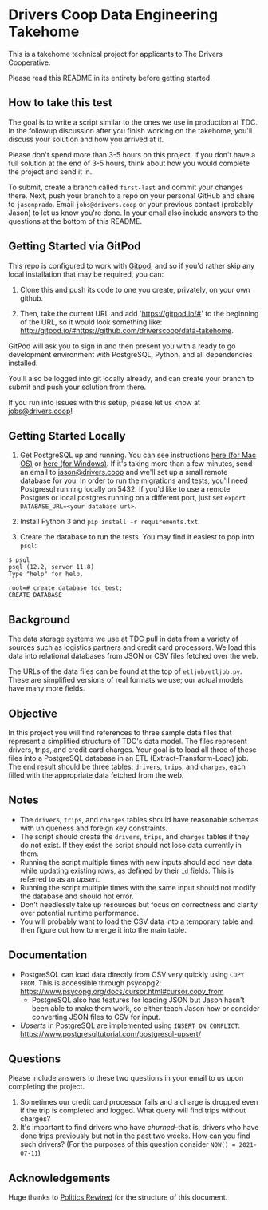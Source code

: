 # Drivers Coop Data Engineering Takehome

This is a takehome technical project for applicants to The Drivers Cooperative.

Please read this README in its entirety before getting started.

## How to take this test

The goal is to write a script similar to the ones we use in production at TDC.
In the followup discussion after you finish working on the takehome, you'll
discuss your solution and how you arrived at it.

Please don't spend more than 3-5 hours on this project. If you don't have a full solution at the end of 3-5 hours, think about how you would complete the project and send it in.

To submit, create a branch called `first-last` and commit your changes there.
Next, push your branch to a repo on your personal GitHub and share to
`jasonprado`. Email `jobs@drivers.coop` or your previous contact (probably
Jason) to let us know you're done. In your email also include answers to the
questions at the bottom of this README.

## Getting Started via GitPod

This repo is configured to work with [Gitpod](https://gitpod.io/), and so if you'd rather skip
any local installation that may be required, you can:

1. Clone this and push its code to one you create, privately, on your own github.

2. Then, take the current URL and add 'https://gitpod.io/#' to the beginning of the URL, so
   it would look something like: http://gitpod.io/#https://github.com/driverscoop/data-takehome.

GitPod will ask you to sign in and then present you with a ready to go development
environment with PostgreSQL, Python, and all dependencies installed.

You'll also be logged into git locally already, and can create your branch to submit
and push your solution from there.

If you run into issues with this setup, please let us know at jobs@drivers.coop!

## Getting Started Locally

1. Get PostgreSQL up and running. You can see instructions
   [here (for Mac OS)](https://postgresapp.com/) or
   [here (for Windows)](https://www.enterprisedb.com/downloads/postgres-postgresql-downloads).
   If it's taking more than a few minutes, send an email to
   [jason@drivers.coop](mailto:jason@drivers.coop) and we'll set up a
   small remote database for you. In order to run the migrations and tests,
   you'll need Postgresql running locally on 5432. If you'd like to use a
   remote Postgres or local postgres running on a different port, just
   set `export DATABASE_URL=<your database url>`.

2. Install Python 3 and `pip install -r requirements.txt`.

3. Create the database to run the tests. You may find it easiest to pop into `psql`:

```
$ psql
psql (12.2, server 11.8)
Type "help" for help.

root=# create database tdc_test;
CREATE DATABASE
```

## Background

The data storage systems we use at TDC pull in data from a variety of sources such as logistics partners and credit card processors. We load this data into relational databases from JSON or CSV files fetched over the web.

The URLs of the data files can be found at the top of `etljob/etljob.py`. These
are simplified versions of real formats we use; our actual models have many more
fields.

## Objective

In this project you will find references to three sample data files that
represent a simplified structure of TDC's data model. The files represent
drivers, trips, and credit card charges. Your goal is to load all three of these
files into a PostgreSQL database in an ETL (Extract-Transform-Load) job. The end
result should be three tables: `drivers`, `trips`, and `charges`, each filled
with the appropriate data fetched from the web.

## Notes

* The `drivers`, `trips`, and `charges` tables should have reasonable schemas
  with uniqueness and foreign key constraints.
* The script should create the `drivers`, `trips`, and `charges` tables if they
  do not exist. If they exist the script should not lose data currently in them.
* Running the script multiple times with new inputs should add new data while
  updating existing rows, as defined by their `id` fields. This is referred to
  as an _upsert_.
* Running the script multiple times with the same input should not modify the
  database and should not error.
* Don't needlessly take up resources but focus on correctness and clarity over
  potential runtime performance.
* You will probably want to load the CSV data into a temporary table and then
  figure out how to merge it into the main table.

## Documentation

* PostgreSQL can load data directly from CSV very quickly using `COPY FROM`.
  This is accessible through psycopg2:
  https://www.psycopg.org/docs/cursor.html#cursor.copy_from
  * PostgreSQL also
  has features for loading JSON but Jason hasn't been able to make them work, so
  either teach Jason how or consider converting JSON files to CSV for input.
* _Upserts_ in PostgreSQL are implemented using `INSERT ON CONFLICT`:
  https://www.postgresqltutorial.com/postgresql-upsert/


## Questions
Please include answers to these two questions in your email to us upon
completing the project.

1. Sometimes our credit card processor fails and a charge is dropped even if the
   trip is completed and logged. What query will find trips without charges?
1. It's important to find drivers who have _churned_–that is, drivers who have
   done trips previously but not in the past two weeks. How can you find such
   drivers? (For the purposes of this question consider `NOW() = 2021-07-11`)


## Acknowledgements

Huge thanks to [Politics Rewired](https://politicsrewired.com/) for the
structure of this document.
